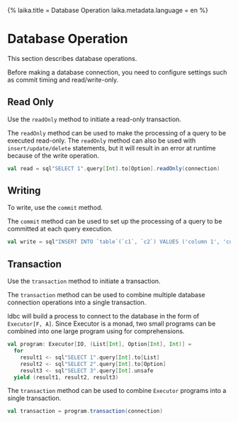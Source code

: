 {%
  laika.title = Database Operation
  laika.metadata.language = en
%}

# Database Operation

This section describes database operations.

Before making a database connection, you need to configure settings such as commit timing and read/write-only.

## Read Only

Use the `readOnly` method to initiate a read-only transaction.

The `readOnly` method can be used to make the processing of a query to be executed read-only. The `readOnly` method can also be used with `insert/update/delete` statements, but it will result in an error at runtime because of the write operation.

```scala
val read = sql"SELECT 1".query[Int].to[Option].readOnly(connection)
```

## Writing

To write, use the `commit` method.

The `commit` method can be used to set up the processing of a query to be committed at each query execution.

```scala
val write = sql"INSERT INTO `table`(`c1`, `c2`) VALUES ('column 1', 'column 2')".update.commit(connection)
```

## Transaction

Use the `transaction` method to initiate a transaction.

The `transaction` method can be used to combine multiple database connection operations into a single transaction.

ldbc will build a process to connect to the database in the form of `Executor[F, A]`. Since Executor is a monad, two small programs can be combined into one large program using for comprehensions.

```scala 3
val program: Executor[IO, (List[Int], Option[Int], Int)] =
  for
    result1 <- sql"SELECT 1".query[Int].to[List]
    result2 <- sql"SELECT 2".query[Int].to[Option]
    result3 <- sql"SELECT 3".query[Int].unsafe
  yield (result1, result2, result3)
```

The `transaction` method can be used to combine `Executor` programs into a single transaction.

```scala
val transaction = program.transaction(connection)
```
